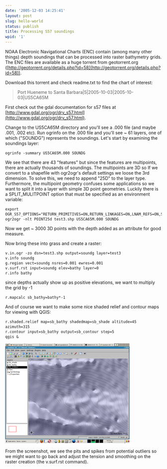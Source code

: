 ```yaml
---
date: '2005-12-03 14:25:41'
layout: post
slug: hello-world
status: publish
title: Processing S57 soundings
wpid: '1'
---
```


NOAA Electronic Navigational Charts (ENC) contain (among many other things) depth soundings that can be processed into raster bathymetry grids. The ENC files are available as a huge torrent from geotorrent.org ([http://geotorrent.org/details.php?id=58](http://geotorrent.org/details.php?id=58)). 

Download this torrent and check readme.txt to find the chart of interest:



> Port Hueneme to Santa Barbara|5|2005-10-03|2005-10-03|US5CA65M



First check out the gdal documentation for s57 files at [http://www.gdal.org/ogr/drv_s57.html](http://www.gdal.org/ogr/drv_s57.html). 

Change to the US5CA65M directory and you'll see a .000 file (and maybe .001, .002 etc). Run ogrinfo on the .000 file and you'll see ~ 61 layers, one of which ("SOUNDG") represents the soundings.  Let's start by examining the soundings layer:




    ogrinfo -summary US5CA65M.000 SOUNDG






We see that there are 43 "features" but since the features are multipoints, there are actually thousands of soundings. The multipoints are 3D so If we convert to a shapefile with ogr2ogr's default settings we loose the 3rd dimension. To solve this, we need to append "25D" to the layer type. Furthermore, the multipoint geometry confuses some applications so we want to split it into a layer with simple 3D point geometries. Luckily there is a SPLIT_MULITPOINT option that must be specified as an environment variable:




    export OGR_S57_OPTIONS="RETURN_PRIMITIVES=ON,RETURN_LINKAGES=ON,LNAM_REFS=ON,SPLIT_MULTIPOINT=ON,ADD_SOUNDG_DEPTH=ON" 
    ogr2ogr -nlt POINT25d test3.shp US5CA65M.000 SOUNDG






Now we get ~ 3000 3D points with the depth added as an attribute for good measure.

Now bring these into grass and create a raster:




    v.in.ogr -zo dsn=test3.shp output=soundg layer=test3
    v.info soundg
    g.region vect=soundg nsres=0.001 ewres=0.001
    v.surf.rst input=soundg elev=bathy layer=0
    r.info bathy






since depths actually show up as positive elevations, we want to multiply the grid by -1




    r.mapcalc sb_bathy=bathy*-1






And of course we want to make some nice shaded relief and contour maps for viewing with QGIS:





    r.shaded.relief map=sb_bathy shadedmap=sb_shade altitude=45 azimuth=315
    r.contour input=sb_bathy output=sb_contour step=5
    qgis &



![s57 results](/assets/img/s57.png)


From the screenshot, we see the pits and spikes from potential outliers so we might want to go back and adjust the tension and smoothing on the raster creation (the v.surf.rst command).
